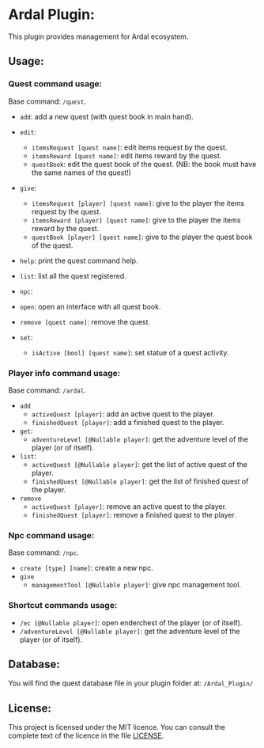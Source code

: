 # Ardal Plugin:

This plugin provides management for Ardal ecosystem.

## Usage:

### Quest command usage:
Base command: `/quest`.

- `add`: add a new quest (with quest book in main hand).
- `edit`:
  - `itemsRequest [quest name]`: edit items request by the quest.
  - `itemsReward [quest name]`: edit items reward by the quest.
  - `questBook`: edit the quest book of the quest. (NB: the book must have the same names of the quest!)
- `give`:
  - `itemsRequest [player] [quest name]`: give to the player the items request by the quest.
  - `itemsReward [player] [quest name]`: give to the player the items reward by the quest.
  - `questBook [player] [quest name]`: give to the player the quest book of the quest.
- `help`: print the quest command help.
- `list`: list all the quest registered.
- `npc`:
  
- `open`: open an interface with all quest book.
- `remove [quest name]`: remove the quest.
- `set`:
  - `isActive [bool] [quest name]`: set statue of a quest activity.


### Player info command usage:
Base command: `/ardal`.

- `add`
  - `activeQuest [player]`: add an active quest to the player.
  - `finishedQuest [player]`: add a finished quest to the player.
- `get`:
  - `adventureLevel [@Nullable player]`: get the adventure level of the player (or of itself).
- `list`:
  - `activeQuest [@Nullable player]`: get the list of active quest of the player.
  - `finishedQuest [@Nullable player]`: get the list of finished quest of the player.
- `remove`
  - `activeQuest [player]`: remove an active quest to the player.
  - `finishedQuest [player]`: remove a finished quest to the player.


### Npc command usage:
Base command: `/npc`.
- `create [type] [name]`: create a new npc.
- `give`
  - `managementTool [@Nullable player]`: give npc management tool.


### Shortcut commands usage:
- `/ec [@Nullable player]`: open enderchest of the player (or of itself).
- `/adventureLevel [@Nullable player]`: get the adventure level of the player (or of itself).


## Database:

You will find the quest database file in your plugin folder at: `/Ardal_Plugin/`

## License:

This project is licensed under the MIT licence. You can consult the complete text of the licence in the file [LICENSE](LICENSE).
